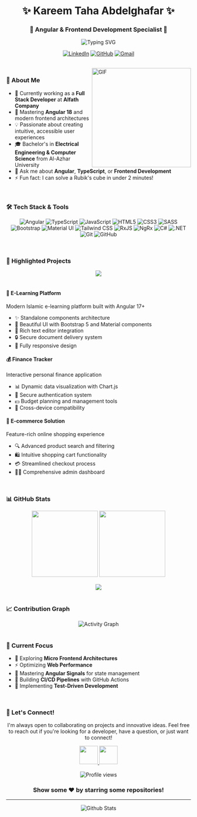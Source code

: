<h1 align="center">✨ Kareem Taha Abdelghafar ✨</h1>
<h3 align="center">🚀 Angular & Frontend Development Specialist 🚀</h3>

<p align="center">
  <img src="https://readme-typing-svg.herokuapp.com?font=Fira+Code&pause=1000&color=6A54F7&center=true&vCenter=true&width=435&lines=Angular+Developer;Frontend+Specialist;UI%2FUX+Enthusiast;Clean+Code+Advocate" alt="Typing SVG" />
</p>

<div align="center">
  
  [![LinkedIn](https://img.shields.io/badge/LinkedIn-%230077B5.svg?style=for-the-badge&logo=linkedin&logoColor=white)](https://www.linkedin.com/in/kareem-taha-31416634b/)
  [![GitHub](https://img.shields.io/badge/GitHub-%23121011.svg?style=for-the-badge&logo=github&logoColor=white)](https://github.com/kareemtaha-coder)
  [![Gmail](https://img.shields.io/badge/Gmail-%23EA4335.svg?style=for-the-badge&logo=gmail&logoColor=white)](mailto:kareemmohamedoo20@gmail.com)
  
</div>

<br/>

<img align="right" height="270px" alt="GIF" src="https://i.imgur.com/2jzCRH9.gif" />

### 🧐 About Me

- 🔭 Currently working as a **Full Stack Developer** at **Alfath Company**
- 🌱 Mastering **Angular 18** and modern frontend architectures
- 💡 Passionate about creating intuitive, accessible user experiences
- 🎓 Bachelor's in **Electrical Engineering & Computer Science** from Al-Azhar University
- 💬 Ask me about **Angular**, **TypeScript**, or **Frontend Development**
- ⚡ Fun fact: I can solve a Rubik's cube in under 2 minutes!

<br/>

### 🛠️ Tech Stack & Tools

<div align="center">
  
  ![Angular](https://img.shields.io/badge/Angular-%23DD0031.svg?style=for-the-badge&logo=angular&logoColor=white)
  ![TypeScript](https://img.shields.io/badge/TypeScript-%23007ACC.svg?style=for-the-badge&logo=typescript&logoColor=white)
  ![JavaScript](https://img.shields.io/badge/JavaScript-%23F7DF1E.svg?style=for-the-badge&logo=javascript&logoColor=black)
  ![HTML5](https://img.shields.io/badge/HTML5-%23E34F26.svg?style=for-the-badge&logo=html5&logoColor=white)
  ![CSS3](https://img.shields.io/badge/CSS3-%231572B6.svg?style=for-the-badge&logo=css3&logoColor=white)
  ![SASS](https://img.shields.io/badge/SASS-hotpink.svg?style=for-the-badge&logo=SASS&logoColor=white)
  ![Bootstrap](https://img.shields.io/badge/Bootstrap-%23563D7C.svg?style=for-the-badge&logo=bootstrap&logoColor=white)
  ![Material UI](https://img.shields.io/badge/Material%20UI-%230081CB.svg?style=for-the-badge&logo=material-ui&logoColor=white)
  ![Tailwind CSS](https://img.shields.io/badge/Tailwind%20CSS-%2338B2AC.svg?style=for-the-badge&logo=tailwind-css&logoColor=white)
  ![RxJS](https://img.shields.io/badge/RxJS-%23B7178C.svg?style=for-the-badge&logo=reactivex&logoColor=white)
  ![NgRx](https://img.shields.io/badge/NgRx-%23BA2BD2.svg?style=for-the-badge&logo=redux&logoColor=white)
  ![C#](https://img.shields.io/badge/C%23-%23239120.svg?style=for-the-badge&logo=c-sharp&logoColor=white)
  ![.NET](https://img.shields.io/badge/.NET-%235C2D91.svg?style=for-the-badge&logo=.net&logoColor=white)
  ![Git](https://img.shields.io/badge/Git-%23F05033.svg?style=for-the-badge&logo=git&logoColor=white)
  ![GitHub](https://img.shields.io/badge/GitHub-%23121011.svg?style=for-the-badge&logo=github&logoColor=white)
  
</div>

<br/>

### 🌟 Highlighted Projects

<div align="center">
<a href="https://github.com/kareemtaha-coder/to-do-list">
  <img align="center" src="https://github-readme-stats.vercel.app/api/pin/?username=kareemtaha-coder&repo=to-do-list&theme=tokyonight" />
</a>
</div>

<br/>

#### 🏫 E-Learning Platform
Modern Islamic e-learning platform built with Angular 17+
- ✨ Standalone components architecture
- 🎨 Beautiful UI with Bootstrap 5 and Material components
- 📝 Rich text editor integration
- 🔒 Secure document delivery system
- 📱 Fully responsive design

#### 💰 Finance Tracker
Interactive personal finance application
- 📊 Dynamic data visualization with Chart.js
- 🔐 Secure authentication system
- 💵 Budget planning and management tools
- 📱 Cross-device compatibility

#### 🛒 E-commerce Solution
Feature-rich online shopping experience
- 🔍 Advanced product search and filtering
- 🛍️ Intuitive shopping cart functionality
- 💳 Streamlined checkout process
- 👨‍💼 Comprehensive admin dashboard

<br/>

### 📊 GitHub Stats

<div align="center">
  <img height="180em" src="https://github-readme-stats.vercel.app/api?username=kareemtaha-coder&show_icons=true&theme=tokyonight&include_all_commits=true&count_private=true"/>
  <img height="180em" src="https://github-readme-stats.vercel.app/api/top-langs/?username=kareemtaha-coder&layout=compact&langs_count=8&theme=tokyonight"/>
</div>

<br/>

<div align="center">
  <img src="https://github-profile-trophy.vercel.app/?username=kareemtaha-coder&theme=tokyonight&column=7&margin-w=15&margin-h=15" />
</div>

<br/>

### 📈 Contribution Graph

<div align="center">
  <img src="https://activity-graph.herokuapp.com/graph?username=kareemtaha-coder&theme=react-dark" alt="Activity Graph" />
</div>

<br/>

### 🎯 Current Focus

- 📱 Exploring **Micro Frontend Architectures**
- ⚡ Optimizing **Web Performance**
- 🧩 Mastering **Angular Signals** for state management
- 🔄 Building **CI/CD Pipelines** with GitHub Actions
- 🧪 Implementing **Test-Driven Development**

<br/>

### 🤝 Let's Connect!

<div align="center">
  <p>I'm always open to collaborating on projects and innovative ideas. Feel free to reach out if you're looking for a developer, have a question, or just want to connect!</p>
  
  <a href="https://www.linkedin.com/in/kareem-taha/">
    <img height="50" src="https://user-images.githubusercontent.com/46517096/166973395-19676cd8-f8ec-4abf-83ff-da8243505b82.png"/>
  </a>
  <a href="mailto:kareemmohamedoo20@gmail.com">
    <img height="50" src="https://user-images.githubusercontent.com/46517096/166974271-91dfa250-d70b-4cb9-8707-f1bda1b708c3.png"/>
  </a>
</div>

<br/>

<div align="center">
  <img src="https://komarev.com/ghpvc/?username=kareemtaha-coder&color=blueviolet&style=flat-square&label=Profile+Views" alt="Profile views" />
</div>

<div align="center">
  
  ### Show some ❤️ by starring some repositories!
  
</div>

---

<p align="center">
  <img src="https://raw.githubusercontent.com/mayhemantt/mayhemantt/Update/svg/Bottom.svg" alt="Github Stats" />
</p>
